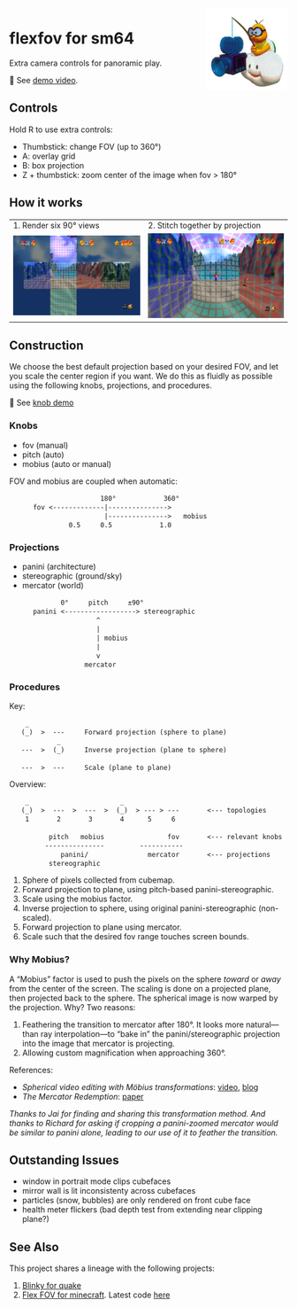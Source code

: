 <img width="150px" src="img/LakituSM64.png" align="right">

# flexfov for sm64

Extra camera controls for panoramic play.

🎥 See [demo video](https://youtu.be/EX-GF2JhLaI).

## Controls

Hold R to use extra controls:

* Thumbstick: change FOV (up to 360°)
* A: overlay grid
* B: box projection
* Z + thumbstick: zoom center of the image when fov > 180°

## How it works

<table>
<tr>
<td>1. Render six 90° views</td>
<td>2. Stitch together by projection</td>
</tr>
<tr>
<td><img src="img/rubix-cubenet.jpg"></td>
<td><img src="img/rubix-panini.jpg"></td>
</tr>
</table>

## Construction

We choose the best default projection based on your desired FOV, and let you
scale the center region if you want.  We do this as fluidly as possible using
the following knobs, projections, and procedures.

🎥 See [knob demo](https://imgur.com/a/yuxfbP7)

### Knobs

- fov (manual)
- pitch (auto)
- mobius (auto or manual)

FOV and mobius are coupled when automatic:

```
                       180°            360°
      fov <-------------|--------------->
                        |--------------->   mobius
               0.5     0.5            1.0
```

### Projections

- panini (architecture)
- stereographic (ground/sky)
- mercator (world)

```
             0°     pitch     ±90°
      panini <------------------> stereographic
                      ^
                      |
                      | mobius
                      |
                      v
                   mercator
```

### Procedures

Key:

```
    _
   (_)  >  ---     Forward projection (sphere to plane)
            _
   ---  >  (_)     Inverse projection (plane to sphere)

   ---  >  ---     Scale (plane to plane)
```

Overview:

```
    _                       _
   (_)  >  ---  >  ---  >  (_)  > --- > ---       <--- topologies
    1       2       3       4      5     6

          pitch   mobius                fov       <--- relevant knobs
         ---------------         -----------
             panini/               mercator       <--- projections
          stereographic
```

1. Sphere of pixels collected from cubemap.
2. Forward projection to plane, using pitch-based panini-stereographic.
3. Scale using the mobius factor.
4. Inverse projection to sphere, using original panini-stereographic (non-scaled).
5. Forward projection to plane using mercator.
6. Scale such that the desired fov range touches screen bounds.

### Why Mobius?

A “Mobius” factor is used to push the pixels on the sphere *toward* or *away*
from the center of the screen.  The scaling is done on a projected plane, then
projected back to the sphere.  The spherical image is now warped by the
projection.  Why?  Two reasons:

1. Feathering the transition to mercator after 180°. It looks more natural—than
   ray interpolation—to  “bake in” the panini/stereographic projection into the
   image that mercator is projecting.
2. Allowing custom magnification when approaching 360°.

References:

- *Spherical video editing with Möbius transformations*: [video](https://youtu.be/oVwmF_vrZh0), [blog](https://web.archive.org/web/20190627155016/http://elevr.com/spherical-video-editing-effects-with-mobius-transformations/)
- *The Mercator Redemption*: [paper](http://archive.bridgesmathart.org/2013/bridges2013-217.pdf)

_Thanks to Jai for finding and sharing this transformation method. And thanks
to Richard for asking if cropping a panini-zoomed mercator would be similar to
panini alone, leading to our use of it to feather the transition._

## Outstanding Issues

- window in portrait mode clips cubefaces
- mirror wall is lit inconsistenty across cubefaces
- particles (snow, bubbles) are only rendered on front cube face
- health meter flickers (bad depth test from extending near clipping plane?)

## See Also

This project shares a lineage with the following projects:

1. [Blinky for quake][quake]
2. [Flex FOV for minecraft][minecraft].  Latest code [here](https://github.com/18107/Flex-FOV-fabric)

[quake]:https://github.com/shaunlebron/blinky
[minecraft]:https://github.com/shaunlebron/flex-fov
